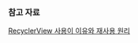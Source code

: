 


### 참고 자료 
[RecyclerView 사용이 이유와 재사용 원리](http://dudmy.net/android/2017/06/23/consider-of-recyclerview/)